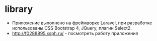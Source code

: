 # library
<ul>
    <li>Приложение выполнено на фреймворке Laravel, при разработке использованы CSS Bootstrap 4, JQuery, плагин Select2.</li>
    <li><a href='http://f0288895.xsph.ru/'>http://f0288895.xsph.ru/</a> - посмотреть работу приложения</li>    
</ul>
